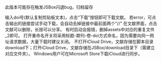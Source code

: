 此版本可能存在触发JSBox闪退bug，归档留存





输入doi号(默认复制剪贴板文本)，点击“下载”按钮即可下载文献。
若error，可点击输出的链接尝试手动下载，会自动去掉链接中最前面两个"//"
在文献界面，点击文献可以删除，长按可以分享。
有时启动会报错，删掉assets中对应的重复文件_2即可。
打开重命名开关将采用标题-期刊-卷-doi方式命名，因为需要向同一网址请求数据，大量下载时建议关闭。
不打开iCloud Drive，文献存储在脚本目录download下；打开iCloud Drive，文献存储在JSBox/download目录下（需建立对应文件夹）。
Windows用户可在Microsoft Store下载iCloud进行同步。
